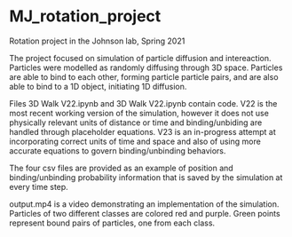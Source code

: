 # MJ_rotation_project
Rotation project in the Johnson lab, Spring 2021

The project focused on simulation of particle diffusion and intereaction. Particles were modelled as randomly diffusing through 3D space. Particles are able to bind to each other, forming particle particle pairs, and are also able to bind to a 1D object, initiating 1D diffusion.

Files 3D Walk V22.ipynb and 3D Walk V22.ipynb contain code. V22 is the most recent working version of the simulation, however it does not use physically relevant units of distance or time and binding/unbiding are handled through placeholder equations. V23 is an in-progress attempt at incorporating correct units of time and space and also of using more accurate equations to govern binding/unbinding behaviors. 

The four csv files are provided as an example of position and binding/unbinding probability information that is saved by the simulation at every time step. 

output.mp4 is a video demonstrating an implementation of the simulation. Particles of two different classes are colored red and purple. Green points represent bound pairs of particles, one from each class.
